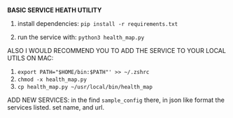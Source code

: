 **BASIC SERVICE HEATH UTILITY**

1. install dependencies:
`pip install -r requirements.txt`

2. run the service with:
`python3 health_map.py`

ALSO I WOULD RECOMMEND YOU TO ADD THE SERVICE TO YOUR LOCAL UTILS ON MAC:
1. `export PATH="$HOME/bin:$PATH"' >> ~/.zshrc`
2. `chmod -x health_map.py`
3. `cp health_map.py ~/usr/local/bin/health_map`

ADD NEW SERVICES:
in the find `sample_config` there, in json like format the services listed. set name, and url.
